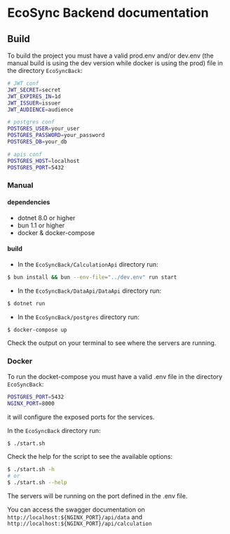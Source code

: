 # EcoSync Backend documentation

## Build

To build the project you must have a valid prod.env and/or dev.env (the manual build is using the dev version while docker is using the prod) file in the directory `EcoSyncBack`:

```sh
# JWT conf
JWT_SECRET=secret
JWT_EXPIRES_IN=1d
JWT_ISSUER=issuer
JWT_AUDIENCE=audience

# postgres conf
POSTGRES_USER=your_user
POSTGRES_PASSWORD=your_password
POSTGRES_DB=your_db

# apis conf
POSTGRES_HOST=localhost
POSTGRES_PORT=5432
```

### Manual

#### dependencies

- dotnet 8.0 or higher
- bun 1.1 or higher
- docker & docker-compose

#### build

- In the `EcoSyncBack/CalculationApi` directory run:

```sh
$ bun install && bun --env-file="../dev.env" run start
```
- In the `EcoSyncBack/DataApi/DataApi` directory run:

```sh
$ dotnet run
```

- In the `EcoSyncBack/postgres` directory run:

```sh
$ docker-compose up
```

Check the output on your terminal to see where the servers are running.

### Docker

To run the docket-compose you must have a valid .env file in the directory `EcoSyncBack`:

```sh
POSTGRES_PORT=5432
NGINX_PORT=8000
```

it will configure the exposed ports for the services.


In the `EcoSyncBack` directory run:

```sh
$ ./start.sh
```

Check the help for the script to see the available options:

```sh
$ ./start.sh -h
# or
$ ./start.sh --help
```

The servers will be running on the port defined in the .env file.

You can access the swagger documentation on `http://localhost:${NGINX_PORT}/api/data` and `http://localhost:${NGINX_PORT}/api/calculation`
